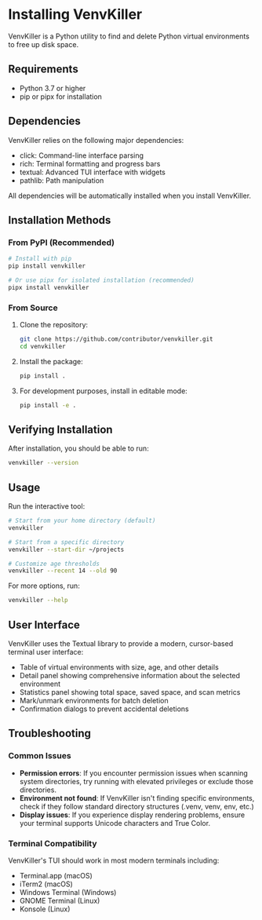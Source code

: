 # Installing VenvKiller

VenvKiller is a Python utility to find and delete Python virtual environments to free up disk space.

## Requirements

- Python 3.7 or higher
- pip or pipx for installation

## Dependencies

VenvKiller relies on the following major dependencies:
- click: Command-line interface parsing
- rich: Terminal formatting and progress bars
- textual: Advanced TUI interface with widgets
- pathlib: Path manipulation

All dependencies will be automatically installed when you install VenvKiller.

## Installation Methods

### From PyPI (Recommended)

```bash
# Install with pip
pip install venvkiller

# Or use pipx for isolated installation (recommended)
pipx install venvkiller
```

### From Source

1. Clone the repository:
   ```bash
   git clone https://github.com/contributor/venvkiller.git
   cd venvkiller
   ```

2. Install the package:
   ```bash
   pip install .
   ```

3. For development purposes, install in editable mode:
   ```bash
   pip install -e .
   ```

## Verifying Installation

After installation, you should be able to run:

```bash
venvkiller --version
```

## Usage

Run the interactive tool:

```bash
# Start from your home directory (default)
venvkiller

# Start from a specific directory
venvkiller --start-dir ~/projects

# Customize age thresholds
venvkiller --recent 14 --old 90
```

For more options, run:

```bash
venvkiller --help
```

## User Interface

VenvKiller uses the Textual library to provide a modern, cursor-based terminal user interface:

- Table of virtual environments with size, age, and other details
- Detail panel showing comprehensive information about the selected environment
- Statistics panel showing total space, saved space, and scan metrics
- Mark/unmark environments for batch deletion
- Confirmation dialogs to prevent accidental deletions

## Troubleshooting

### Common Issues

- **Permission errors**: If you encounter permission issues when scanning system directories, try running with elevated privileges or exclude those directories.
- **Environment not found**: If VenvKiller isn't finding specific environments, check if they follow standard directory structures (.venv, venv, env, etc.)
- **Display issues**: If you experience display rendering problems, ensure your terminal supports Unicode characters and True Color.

### Terminal Compatibility

VenvKiller's TUI should work in most modern terminals including:
- Terminal.app (macOS)
- iTerm2 (macOS)
- Windows Terminal (Windows)
- GNOME Terminal (Linux)
- Konsole (Linux) 